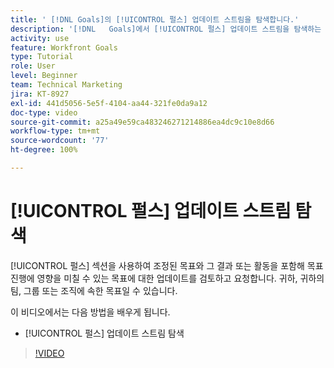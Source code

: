 ```yaml
---
title: ' [!DNL Goals]의 [!UICONTROL 펄스] 업데이트 스트림을 탐색합니다.'
description: '[!DNL   Goals]에서 [!UICONTROL 펄스] 업데이트 스트림을 탐색하는 방법을 배워봅니다.'
activity: use
feature: Workfront Goals
type: Tutorial
role: User
level: Beginner
team: Technical Marketing
jira: KT-8927
exl-id: 441d5056-5e5f-4104-aa44-321fe0da9a12
doc-type: video
source-git-commit: a25a49e59ca483246271214886ea4dc9c10e8d66
workflow-type: tm+mt
source-wordcount: '77'
ht-degree: 100%

---
```


# [!UICONTROL 펄스] 업데이트 스트림 탐색

[!UICONTROL 펄스] 섹션을 사용하여 조정된 목표와 그 결과 또는 활동을 포함해 목표 진행에 영향을 미칠 수 있는 목표에 대한 업데이트를 검토하고 요청합니다. 귀하, 귀하의 팀, 그룹 또는 조직에 속한 목표일 수 있습니다.

이 비디오에서는 다음 방법을 배우게 됩니다.

* [!UICONTROL 펄스] 업데이트 스트림 탐색

>[!VIDEO](https://video.tv.adobe.com/v/335199/?quality=12&learn=on)
